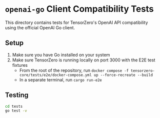 # `openai-go` Client Compatibility Tests

This directory contains tests for TensorZero's OpenAI API compatibility using the official OpenAI Go client.

## Setup

1. Make sure you have Go installed on your system
2. Make sure TensorZero is running locally on port 3000 with the E2E test fixtures
   - From the root of the repository, run `docker compose -f tensorzero-core/tests/e2e/docker-compose.yml up --force-recreate --build`
   - In a separate terminal, run `cargo run-e2e`

## Testing

```bash
cd tests
go test -v
```
